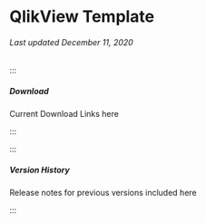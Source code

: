 # QlikView Template

###### Last updated December 11, 2020

:::

##### Download

Current Download Links here

:::

:::

##### Version History

Release notes for previous versions included here

:::
